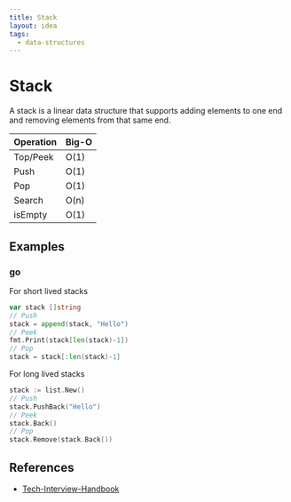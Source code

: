 ```yaml
---
title: Stack
layout: idea
tags:
  - data-structures
---
```


# Stack

A stack is a linear data structure that supports adding elements to one end and
removing elements from that same end.

| Operation | Big-O |
| --------- | ----- |
| Top/Peek  | O(1)  |
| Push      | O(1)  |
| Pop       | O(1)  |
| Search    | O(n)  |
| isEmpty   | O(1)  |

## Examples

### go

For short lived stacks

```go
var stack []string
// Push
stack = append(stack, "Hello")
// Peek
fmt.Print(stack[len(stack)-1])
// Pop
stack = stack[:len(stack)-1]
```

For long lived stacks

```go
stack := list.New()
// Push
stack.PushBack("Hello")
// Peek
stack.Back()
// Pop
stack.Remove(stack.Back())
```

## References

- [Tech-Interview-Handbook](/reference/Tech-Interview-Handbook)

